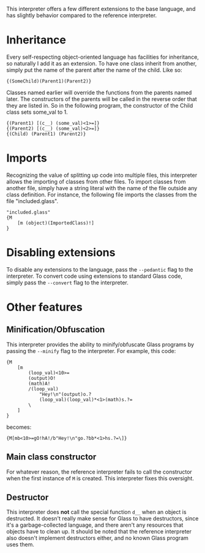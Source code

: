 This interpreter offers a few different extensions to the base language, and has slightly behavior compared to the reference interpreter.

# Inheritance
Every self-respecting object-oriented language has facilities for inheritance, so naturally I add it as an extension. To have one class inherit from another, simply put the name of the parent after the name of the child. Like so:

    {(SomeChild)(Parent1)(Parent2)}

Classes named earlier will override the functions from the parents named later. The constructors of the parents will be called in the reverse order that they are listed in. So in the following program, the constructor of the Child class sets some_val to 1.

    {(Parent1) [(c__) (some_val)<1>=]}
    {(Parent2) [(c__) (some_val)<2>=]}
    {(Child) (Parent1) (Parent2)}

# Imports
Recognizing the value of splitting up code into multiple files, this interpreter allows the importing of classes from other files. To import classes from another file, simply have a string literal with the name of the file outside any class definition. For instance, the following file imports the classes from the file "included.glass".

    "included.glass"
    {M
        [m (object)(ImportedClass)!]
    }

# Disabling extensions
To disable any extensions to the language, pass the `--pedantic` flag to the interpreter. To convert code using extensions to standard Glass code, simply pass the `--convert` flag to the interpreter.

# Other features
## Minification/Obfuscation
This interpreter provides the ability to minify/obfuscate Glass programs by passing the `--minify` flag to the interpreter. For example, this code:

    {M
        [m
            (loop_val)<10>=
            (output)O!
            (math)A!
            /(loop_val)
                "Hey!\n"(output)o.?
                (loop_val)(loop_val)*<1>(math)s.?=
            \
        ]
    }

becomes:

    {M[mb<10>=gO!hA!/b"Hey!\n"go.?bb*<1>hs.?=\]}

## Main class constructor
For whatever reason, the reference interpreter fails to call the constructor when the first instance of `M` is created. This interpreter fixes this oversight.

## Destructor
This interpreter does **not** call the special function `d__` when an object is destructed. It doesn't really make sense for Glass to have destructors, since it's a garbage-collected language, and there aren't any resources that objects have to clean up. It should be noted that the reference interpreter also doesn't implement destructors either, and no known Glass program uses them.
